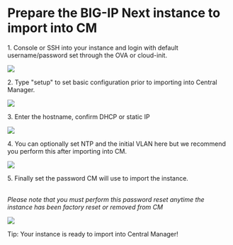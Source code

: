 # Prepare the BIG-IP Next instance to import into CM

1\. Console or SSH into your instance and login with default username/password set through the OVA or cloud-init.

![](https://ajeuwbhvhr.cloudimg.io/colony-recorder.s3.amazonaws.com/files/2024-09-12/a46f319c-5253-4ded-ab50-cbf500ea8f59/File.jpeg?tl_px=0,0&br_px=859,480&force_format=jpeg&q=100&width=860&wat_scale=76&wat=1&wat_opacity=0.7&wat_gravity=northwest&wat_url=https://colony-recorder.s3.us-west-1.amazonaws.com/images/watermarks/FB923C_standard.png&wat_pad=224,69)


2\. Type "setup" to set basic configuration prior to importing into Central Manager.

![](https://ajeuwbhvhr.cloudimg.io/colony-recorder.s3.amazonaws.com/files/2024-09-12/9e5baed2-0c55-4909-939c-744cb91ada4c/screenshot.jpeg?tl_px=0,0&br_px=407,179&force_format=jpeg&q=100)


3\. Enter the hostname, confirm DHCP or static IP

![](https://ajeuwbhvhr.cloudimg.io/colony-recorder.s3.amazonaws.com/files/2024-09-12/57148652-5ae1-4caa-8b0f-0fd5b5462fe5/user_cropped_screenshot.jpeg?tl_px=0,0&br_px=982,263&force_format=jpeg&q=100&width=983&wat_scale=87&wat=1&wat_opacity=0.7&wat_gravity=northwest&wat_url=https://colony-recorder.s3.us-west-1.amazonaws.com/images/watermarks/FB923C_standard.png&wat_pad=303,811)


4\. You can optionally set NTP and the initial VLAN here but we recommend you perform this after importing into CM.

![](https://ajeuwbhvhr.cloudimg.io/colony-recorder.s3.amazonaws.com/files/2024-09-12/ce8428bb-3a4d-469a-af47-1fb101a6c093/user_cropped_screenshot.jpeg?tl_px=0,0&br_px=982,131&force_format=jpeg&q=100&width=983&wat_scale=87&wat=1&wat_opacity=0.7&wat_gravity=northwest&wat_url=https://colony-recorder.s3.us-west-1.amazonaws.com/images/watermarks/FB923C_standard.png&wat_pad=303,570)


5\. Finally set the password CM will use to import the instance.

\
*Please note that you must perform this password reset anytime the instance has been factory reset or removed from CM*

![](https://ajeuwbhvhr.cloudimg.io/colony-recorder.s3.amazonaws.com/files/2024-09-12/a17fe705-c743-4d12-aa1d-2ac484dbe05b/user_cropped_screenshot.jpeg?tl_px=0,0&br_px=975,118&force_format=jpeg&q=100&width=983&wat_scale=87&wat=1&wat_opacity=0.7&wat_gravity=northwest&wat_url=https://colony-recorder.s3.us-west-1.amazonaws.com/images/watermarks/FB923C_standard.png&wat_pad=306,418)


Tip: Your instance is ready to import into Central Manager!


